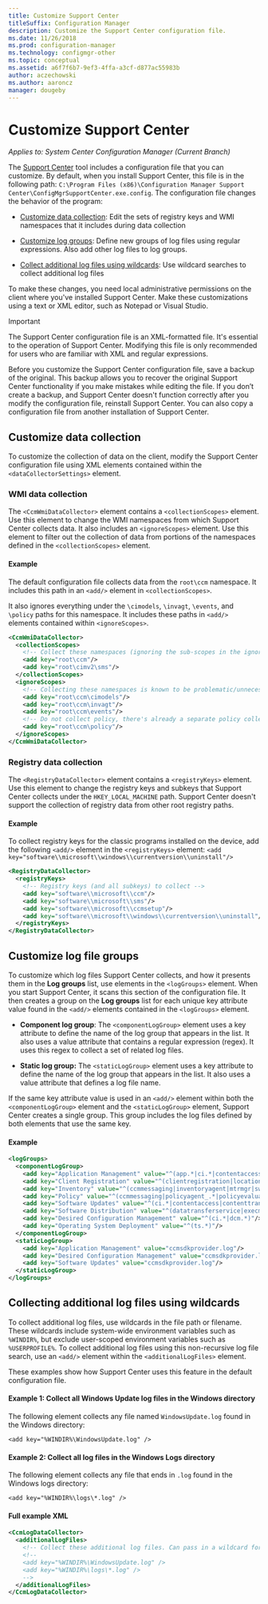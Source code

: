 ```yaml
---
title: Customize Support Center
titleSuffix: Configuration Manager
description: Customize the Support Center configuration file.
ms.date: 11/26/2018
ms.prod: configuration-manager
ms.technology: configmgr-other
ms.topic: conceptual
ms.assetid: a6f7f6b7-9ef3-4ffa-a3cf-d877ac55983b
author: aczechowski
ms.author: aaroncz
manager: dougeby
---
```


# Customize Support Center

*Applies to: System Center Configuration Manager (Current Branch)*

The [Support Center](/sccm/core/support/support-center) tool includes a configuration file that you can customize. By default, when you install Support Center, this file is in the following path: `C:\Program Files (x86)\Configuration Manager Support Center\ConfigMgrSupportCenter.exe.config`. The configuration file changes the behavior of the program:

  - [Customize data collection](#bkmk_datacoll): Edit the sets of registry keys and WMI namespaces that it includes during data collection  

  - [Customize log groups](#bkmk_loggroups): Define new groups of log files using regular expressions. Also add other log files to log groups.  

  - [Collect additional log files using wildcards](#bkmk_wildcards): Use wildcard searches to collect additional log files  

To make these changes, you need local administrative permissions on the client where you've installed Support Center. Make these customizations using a text or XML editor, such as Notepad or Visual Studio.

> [!Important]  
> The Support Center configuration file is an XML-formatted file. It's essential to the operation of Support Center. Modifying this file is only recommended for users who are familiar with XML and regular expressions.  

Before you customize the Support Center configuration file, save a backup of the original. This backup allows you to recover the original Support Center functionality if you make mistakes while editing the file. If you don’t create a backup, and Support Center doesn't function correctly after you modify the configuration file, reinstall Support Center. You can also copy a configuration file from another installation of Support Center.



## <a name="bkmk_datacoll"></a> Customize data collection

To customize the collection of data on the client, modify the Support Center configuration file using XML elements contained within the `<dataCollectorSettings>` element.


### WMI data collection

The `<CcmWmiDataCollector>` element contains a `<collectionScopes>` element. Use this element to change the WMI namespaces from which Support Center collects data. It also includes an `<ignoreScopes>` element. Use this element to filter out the collection of data from portions of the namespaces defined in the `<collectionScopes>` element.  
    
#### Example
The default configuration file collects data from the `root\ccm` namespace. It includes this path in an `<add/>` element in `<collectionScopes>`. 

It also ignores everything under the `\cimodels`, `\invagt`, `\events`, and `\policy` paths for this namespace. It includes these paths in `<add/>` elements contained within `<ignoreScopes>`.

```XML
<CcmWmiDataCollector>
  <collectionScopes>
    <!-- Collect these namespaces (ignoring the sub-scopes in the ignoreScopes block) -->
    <add key="root\ccm"/>
    <add key="root\cimv2\sms"/>
  </collectionScopes>
  <ignoreScopes>
    <!-- Collecting these namespaces is known to be problematic/unnecessary -->
    <add key="root\ccm\cimodels"/>
    <add key="root\ccm\invagt"/>
    <add key="root\ccm\events"/>
    <!-- Do not collect policy, there's already a separate policy collector.-->
    <add key="root\ccm\policy"/>
  </ignoreScopes>
</CcmWmiDataCollector>
```


### Registry data collection

The `<RegistryDataCollector>` element contains a `<registryKeys>` element. Use this element to change the registry keys and subkeys that Support Center collects under the `HKEY_LOCAL_MACHINE` path. Support Center doesn't support the collection of registry data from other root registry paths.

#### Example
To collect registry keys for the classic programs installed on the device, add the following `<add/>` element in the `<registryKeys>` element: `<add key="software\\microsoft\\windows\\currentversion\\uninstall"/>`

```XML
<RegistryDataCollector>
  <registryKeys>
    <!-- Registry keys (and all subkeys) to collect -->
    <add key="software\\microsoft\\ccm"/>
    <add key="software\\microsoft\\sms"/>
    <add key="software\\microsoft\\ccmsetup"/>
    <add key="software\\microsoft\\windows\\currentversion\\uninstall"/>
  </registryKeys>
</RegistryDataCollector>
```



## <a name="bkmk_loggroups"></a> Customize log file groups

To customize which log files Support Center collects, and how it presents them in the **Log groups** list, use elements in the `<logGroups>` element. When you start Support Center, it scans this section of the configuration file. It then creates a group on the **Log groups** list for each unique key attribute value found in the `<add/>` elements contained in the `<logGroups>` element.

  - **Component log group**: The `<componentLogGroup>` element uses a key attribute to define the name of the log group that appears in the list. It also uses a value attribute that contains a regular expression (regex). It uses this regex to collect a set of related log files.  

  - **Static log group:** The `<staticLogGroup>` element uses a key attribute to define the name of the log group that appears in the list. It also uses a value attribute that defines a log file name.  

If the same key attribute value is used in an `<add/>` element within both the `<componentLogGroup>` element and the `<staticLogGroup>` element, Support Center creates a single group. This group includes the log files defined by both elements that use the same key.

#### Example
```XML
<logGroups>
  <componentLogGroup>
    <add key="Application Management" value="^(app.*|ci.*|contentaccess|contenttransfermanager|datatransferservice|dcm.*|execmgr.*|UserAffinity.*|.*Handler$|.*Provider$)"/>
    <add key="Client Registration" value="^(clientregistration|locationservices|ccmmessaging|ccmexec)"/>
    <add key="Inventory" value="^(ccmmessaging|inventoryagent|mtrmgr|swmtrreportgen|virtualapp|mtr.*|filesystemfile)"/>
    <add key="Policy" value="^(ccmmessaging|policyagent_.*|policyevaluator_.*)"/>
    <add key="Software Updates" value="^(ci.*|contentaccess|contenttransfermanager|datatransferservice|dcm.*|update.*|wuahandler|xmlstore|scanagent)"/>
    <add key="Software Distribution" value="^(datatransferservice|execmgr.*|contenttransfermanager|locationservices|contentaccess|filebits)"/>
    <add key="Desired Configuration Management" value="^(ci.*|dcm.*)"/>
    <add key="Operating System Deployment" value="^(ts.*)"/>
  </componentLogGroup>
  <staticLogGroup>
    <add key="Application Management" value="ccmsdkprovider.log"/>
    <add key="Desired Configuration Management" value="ccmsdkprovider.log"/>
    <add key="Software Updates" value="ccmsdkprovider.log"/>
  </staticLogGroup>
</logGroups>
```



## <a name="bkmk_wildcards"></a> Collecting additional log files using wildcards

To collect additional log files, use wildcards in the file path or filename. These wildcards include system-wide environment variables such as `%WINDIR%`, but exclude user-scoped environment variables such as `%USERPROFILE%`. To collect additional log files using this non-recursive log file search, use an `<add/>` element within the `<additionalLogFiles>` element. 

These examples show how Support Center uses this feature in the default configuration file.

#### Example 1: Collect all Windows Update log files in the Windows directory
The following element collects any file named `WindowsUpdate.log` found in the Windows directory: 

`<add key="%WINDIR%\WindowsUpdate.log" />`

#### Example 2: Collect all log files in the Windows Logs directory
The following element collects any file that ends in `.log` found in the Windows logs directory: 

`<add key="%WINDIR%\logs\*.log" />`

#### Full example XML
```XML
<CcmLogDataCollector>
  <additionalLogFiles>
    <!-- Collect these additional log files. Can pass in a wildcard for the filename. System variables are also supported. -->
    <!--
    <add key="%WINDIR%\WindowsUpdate.log" />
    <add key="%WINDIR%\logs\*.log" />
    -->
  </additionalLogFiles>
</CcmLogDataCollector>
```